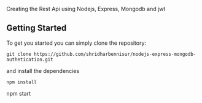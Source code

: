 Creating the Rest Api using Nodejs, Express, Mongodb and jwt
## Getting Started
To get you started you can simply clone the repository:

```
git clone https://github.com/shridharbennisur/nodejs-express-mongodb-authetication.git
```
and install the dependencies
```
npm install
```
npm start
